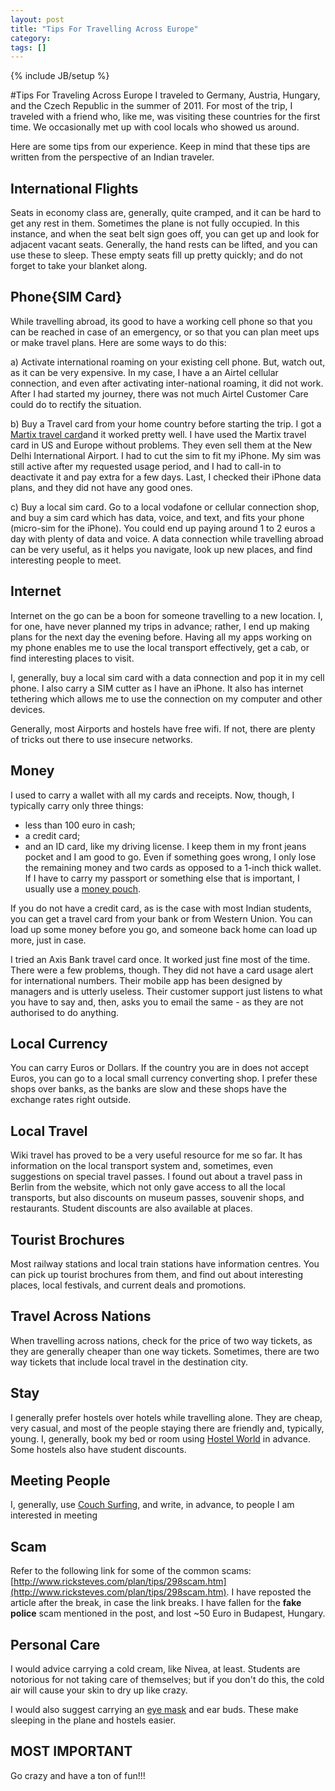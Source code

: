 ```yaml
---
layout: post
title: "Tips For Travelling Across Europe"
category: 
tags: []
---
```

{% include JB/setup %}

#Tips For Traveling Across Europe
I traveled to Germany, Austria, Hungary, and the Czech Republic in the summer of 2011. For most of the trip, I traveled with a friend who, like me, was visiting these countries for the first time. We occasionally met up with cool locals who showed us around.

Here are some tips from our experience. Keep in mind that these tips are written from the perspective of an Indian traveler.

## International Flights
Seats in economy class are, generally, quite cramped, and it can be hard to get any rest in them. Sometimes the plane is not fully occupied. In this instance, and when the seat belt sign goes off, you can get up and look for adjacent vacant seats. Generally, the hand rests can be lifted, and you can use these to sleep. These empty seats fill up pretty quickly; and do not forget to take your blanket along.

## Phone{SIM Card}
While travelling abroad, its good to have a working cell phone so that you can be reached in case of an emergency, or so that you can plan meet ups or make travel plans. Here are some ways to do this:

a) Activate international roaming on your existing cell phone. But, watch out, as it can be very expensive. In my case, I have a an Airtel cellular connection, and even after activating inter-national roaming, it did not work. After I had started my journey, there was not much Airtel Customer Care could do to rectify the situation.

b) Buy a Travel card from your home country before starting the trip. I got a [Martix travel card](http://www.matrix.in/)and it worked pretty well. I have used the Martix travel card in US and Europe without problems. They even sell them at the New Delhi International Airport. I had to cut the sim to fit my iPhone. My sim was still active after my requested usage period, and I had to call-in to deactivate it and pay extra for a few days. Last, I checked their iPhone data plans, and they did not have any good ones.

c) Buy a local sim card. Go to a local vodafone or cellular connection shop, and buy a sim card which has data, voice, and text, and fits your phone (micro-sim for the iPhone). You could end up paying around 1 to 2 euros a day with plenty of data and voice. A data connection while travelling abroad can be very useful, as it helps you navigate, look up new places, and find interesting people to meet.

## Internet
Internet on the go can be a boon for someone travelling to a new location. I, for one, have never planned my trips in advance; rather, I end up making plans for the next day the evening before. Having all my apps working on my phone enables me to use the local transport effectively, get a cab, or find interesting places to visit.

I, generally, buy a local sim card with a data connection and pop it in my cell phone. I also carry a SIM cutter as I have an iPhone. It also has internet tethering which allows me to use the connection on my computer and other devices.

Generally, most Airports and hostels have free wifi. If not, there are plenty of tricks out there to use insecure networks.

## Money
I used to carry a wallet with all my cards and receipts. Now, though, I typically carry only three things: 
- less than 100 euro in cash; 
- a credit card; 
- and an ID card, like my driving license. 
I keep them in my front jeans pocket and I am good to go. Even if something goes wrong, I only lose the remaining money and two cards as opposed to a 1-inch thick wallet. If I have to carry my passport or something else that is important, I usually use a [money pouch](http://shop.samsonite.com/Travel-Accessories-Samsonite-Security-Pouch/dp/B004MNKMKY?field_availability=-1&field_browse=2235777011&field_product_site_launch_date_utc=-1y&id=Travel+Accessories+Samsonite+Security+Pouch&ie=UTF8&refinementHistory=brandtextbin%2Csubjectbin%2Ccolor_map%2Cprice%2Csize_name&searchNodeID=2235777011&searchPage=1&searchRank=salesrank&searchSize=12).

If you do not have a credit card, as is the case with most Indian students, you can get a travel card from your bank or from Western Union. You can load up some money before you go, and someone back home can load up more, just in case.

I tried an Axis Bank travel card once. It worked just fine most of the time. There were a few problems, though. They did not have a card usage alert for international numbers. Their mobile app has been designed by managers and is utterly useless. Their customer support just listens to what you have to say and, then, asks you to email the same - as they are not authorised to do anything.

## Local Currency
You can carry Euros or Dollars. If the country you are in does not accept Euros, you can go to a local small currency converting shop. I prefer these shops over banks, as the banks are slow and these shops have the exchange rates right outside.

## Local Travel
Wiki travel has proved to be a very useful resource for me so far. It has information on the local transport system and, sometimes, even suggestions on special travel passes. I found out about a travel pass in Berlin from the website, which not only gave access to all the local transports, but also discounts on museum passes, souvenir shops, and restaurants. Student discounts are also available at places.

## Tourist Brochures
Most railway stations and local train stations have information centres. You can pick up tourist brochures from them, and find out about interesting places, local festivals, and current deals and promotions.

## Travel Across Nations
When travelling across nations, check for the price of two way tickets, as they are generally cheaper than one way tickets. Sometimes, there are two way tickets that include local travel in the destination city.

## Stay
I generally prefer hostels over hotels while travelling alone. They are cheap, very casual, and most of the people staying there are friendly and, typically, young. I, generally, book my bed or room using [Hostel World](http://www.hostelworld.com/) in advance. Some hostels also have student discounts.

## Meeting People
I, generally, use [Couch Surfing](www.couchsurfing.org), and write, in advance, to people I am interested in meeting

## Scam
Refer to the following link for some of the common scams: [http://www.ricksteves.com/plan/tips/298scam.htm](http://www.ricksteves.com/plan/tips/298scam.htm). I have reposted the article after the break, in case the link breaks. I have fallen for the __fake police__ scam mentioned in the post, and lost ~50 Euro in Budapest, Hungary.

## Personal Care
I would advice carrying a cold cream, like Nivea, at least. Students are notorious for not taking care of themselves; but if you don't do this, the cold air will cause your skin to dry up like crazy.

I would also suggest carrying an [eye mask](http://shop.samsonite.com/Travel-Accessories-Samsonite-Mask-Plugs/dp/B004MNRX4M?field_availability=-1&field_browse=2235778011&field_product_site_launch_date_utc=-1y&id=Travel+Accessories+Samsonite+Mask+Plugs&ie=UTF8&refinementHistory=brandtextbin%2Csubjectbin%2Ccolor_map%2Cprice%2Csize_name&searchNodeID=2235778011&searchPage=1&searchRank=salesrank&searchSize=12) and ear buds. These make sleeping in the plane and hostels easier.

## MOST IMPORTANT
Go crazy and have a ton of fun!!!